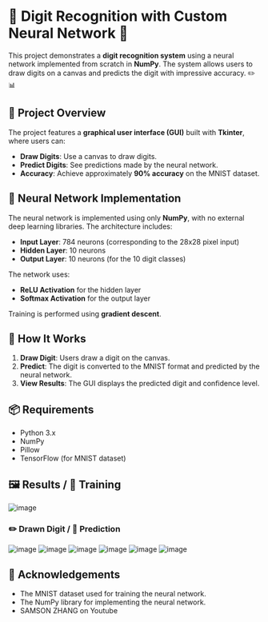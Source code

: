 # 🎨 Digit Recognition with Custom Neural Network 🤖

This project demonstrates a **digit recognition system** using a neural network implemented from scratch in **NumPy**. The system allows users to draw digits on a canvas and predicts the digit with impressive accuracy. ✏️📊

## 🌟 Project Overview

The project features a **graphical user interface (GUI)** built with **Tkinter**, where users can:

- **Draw Digits**: Use a canvas to draw digits.
- **Predict Digits**: See predictions made by the neural network.
- **Accuracy**: Achieve approximately **90% accuracy** on the MNIST dataset.

## 🧠 Neural Network Implementation

The neural network is implemented using only **NumPy**, with no external deep learning libraries. The architecture includes:

- **Input Layer**: 784 neurons (corresponding to the 28x28 pixel input)
- **Hidden Layer**: 10 neurons
- **Output Layer**: 10 neurons (for the 10 digit classes)

The network uses:

- **ReLU Activation** for the hidden layer
- **Softmax Activation** for the output layer

Training is performed using **gradient descent**.

## 🚀 How It Works

1. **Draw Digit**: Users draw a digit on the canvas.
2. **Predict**: The digit is converted to the MNIST format and predicted by the neural network.
3. **View Results**: The GUI displays the predicted digit and confidence level.

## 📦 Requirements

- Python 3.x
- NumPy
- Pillow
- TensorFlow (for MNIST dataset)

## 🖼️ Results / 📝 Training

![image](https://github.com/user-attachments/assets/d48159b7-564b-4b3b-9c26-0a8e44cbd29b)


### ✏️ Drawn Digit / 🧩 Prediction
![image](https://github.com/user-attachments/assets/81f78d40-e7f9-4194-b317-61ab67101f26)
![image](https://github.com/user-attachments/assets/6b4aa473-937e-4486-b923-6be2b3d6296a)
![image](https://github.com/user-attachments/assets/3a5747b9-53b7-4033-88c1-3633780e973b)
![image](https://github.com/user-attachments/assets/68342112-861d-48f1-a914-16f538a730d8)
![image](https://github.com/user-attachments/assets/0ff4960c-3e15-4a56-9871-452ace75abcb)
![image](https://github.com/user-attachments/assets/495e8ce4-9bdf-426d-bef1-e3355fa3a356)




## 🙏 Acknowledgements

- The MNIST dataset used for training the neural network.
- The NumPy library for implementing the neural network.
- SAMSON ZHANG on Youtube
